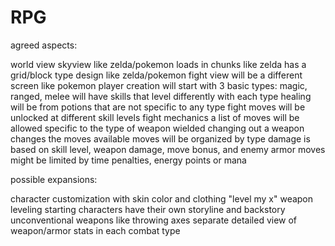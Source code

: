 RPG
===
agreed aspects:

world view
    skyview like zelda/pokemon
    loads in chunks like zelda
    has a grid/block type design like zelda/pokemon
fight view
    will be a different screen like pokemon
player creation
    will start with 3 basic types: magic, ranged, melee
    will have skills that level differently with each type
        healing will be from potions that are not specific to any type
        fight moves will be unlocked at different skill levels
fight mechanics
    a list of moves will be allowed specific to the type of weapon wielded
    changing out a weapon changes the moves available
    moves will be organized by type
    damage is based on skill level, weapon damage, move bonus, and enemy armor
    moves might be limited by time penalties, energy points or mana

possible expansions:

character customization with skin color and clothing
"level my x" weapon leveling
starting characters have their own storyline and backstory
unconventional weapons like throwing axes
separate detailed view of weapon/armor stats in each combat type
